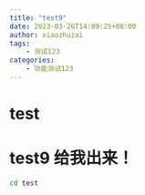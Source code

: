 ```yaml
---
title: "test9"
date: 2023-03-26T14:09:25+08:00
author: xiaozhuzai
tags: 
    - 测试123
categories: 
    - 功能测试123
---
```


# test

# test9 给我出来！
```bash
cd test
```
